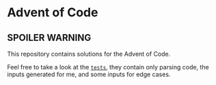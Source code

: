 # Advent of Code

## **SPOILER WARNING**

This repository contains solutions for the Advent of Code.

Feel free to take a look at the [`tests`](src/test), they contain only parsing code, the inputs generated for me, and
some inputs for edge cases.
